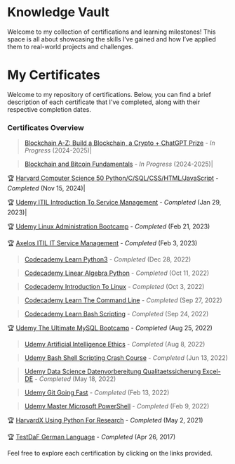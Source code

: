# Knowledge Vault
Welcome to my collection of certifications and learning milestones! This space is all about showcasing the skills I’ve gained and how I’ve applied them to real-world projects and challenges.

# My Certificates

Welcome to my repository of certifications. Below, you can find a brief description of each certificate that I've completed, along with their respective completion dates.

### Certificates Overview
> [Blockchain A-Z: Build a Blockchain, a Crypto + ChatGPT Prize](https://www.udemy.com/course/build-your-blockchain-az/) - *In Progress* (2024-2025)|

> [Blockchain and Bitcoin Fundamentals](https://www.udemy.com/course/blockchain-and-bitcoin-fundamentals/) - *In Progress* (2024-2025)|

🏆 [Harvard Computer Science 50 Python/C/SQL/CSS/HTML/JavaScript](Certificates/Harvard-ComputerScience50.pdf) - *Completed* (Nov 15, 2024)|

🏆 [Udemy ITIL Introduction To Service Management](Certificates/Udemy-ITIL-IntroductionToServiceManagement.pdf) - *Completed* (Jan 29, 2023)|

🏆 [Udemy Linux Administration Bootcamp](Certificates/Udemy-LinuxAdministrationBootcamp.pdf) - *Completed* (Feb 21, 2023)

🏆 [Axelos ITIL IT Service Management](Certificates/Axelos-ITIL-ITServiceManagement.pdf) - *Completed* (Feb 3, 2023)

> [Codecademy Learn Python3](Certificates/Codecademy-LearnPython3.pdf) - *Completed* (Dec 28, 2022)

> [Codecademy Linear Algebra Python](Certificates/Codecademy-LinearAlgebraPython.pdf) - *Completed* (Oct 11, 2022)

> [Codecademy Introduction To Linux](Certificates/Codecademy-IntroductionToLinux.pdf) - *Completed* (Oct 3, 2022)

> [Codecademy Learn The Command Line](Certificates/Codecademy-LearnTheCommandLine.pdf) - *Completed* (Sep 27, 2022)

> [Codecademy Learn Bash Scripting](Certificates/Codecademy-LearnBashScripting.pdf) - *Completed* (Sep 24, 2022)
  
🏆 [Udemy The Ultimate MySQL Bootcamp](Certificates/Udemy-TheUltimateMySQLBootcamp.pdf) - *Completed* (Aug 25, 2022)

> [Udemy Artificial Intelligence Ethics](Certificates/Udemy-ArtificialIntelligenceEthics.pdf) - *Completed* (Aug 8, 2022)

> [Udemy Bash Shell Scripting Crash Course](Certificates/Udemy-BashShellScriptingCrashCourse.pdf) - *Completed* (Jun 13, 2022)

> [Udemy Data Science Datenvorbereitung Qualitaetssicherung Excel-DE](Certificates/Udemy-DataScience-DatenvorbereitungQualitaetssicherungExcel-DE.pdf) - *Completed* (May 18, 2022)

> [Udemy Git Going Fast](Certificates/Udemy-GitGoingFast.pdf) - *Completed* (Feb 13, 2022)

> [Udemy Master Microsoft PowerShell](Certificates/Udemy-MasterMicrosoftPowerShell.pdf) - *Completed* (Feb 9, 2022)

🏆 [HarvardX Using Python For Research](Certificates/HarvardX-UsingPythonForResearch.pdf) - *Completed* (May 2, 2021)

🏆 [TestDaF German Language](Certificates/TestDaF-German-Language.pdf) - *Completed* (Apr 26, 2017)

Feel free to explore each certification by clicking on the links provided.



